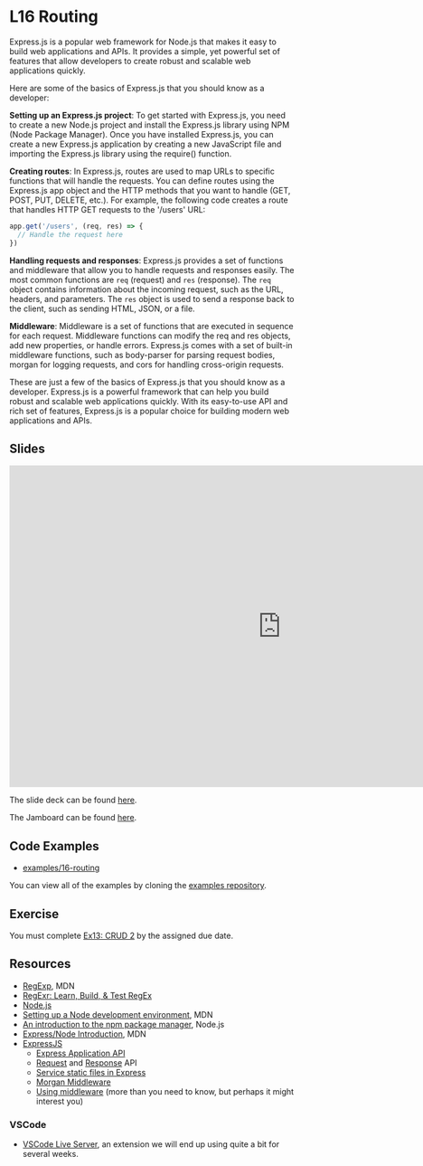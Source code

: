 # L16 Routing

Express.js is a popular web framework for Node.js that makes it easy to build web applications and APIs. It provides a simple, yet powerful set of features that allow developers to create robust and scalable web applications quickly.

Here are some of the basics of Express.js that you should know as a developer:

**Setting up an Express.js project**: To get started with Express.js, you need to create a new Node.js project and install the Express.js library using NPM (Node Package Manager). Once you have installed Express.js, you can create a new Express.js application by creating a new JavaScript file and importing the Express.js library using the require() function.

**Creating routes**: In Express.js, routes are used to map URLs to specific functions that will handle the requests. You can define routes using the Express.js app object and the HTTP methods that you want to handle (GET, POST, PUT, DELETE, etc.). For example, the following code creates a route that handles HTTP GET requests to the '/users' URL:

```js
app.get('/users', (req, res) => {
  // Handle the request here
})
```

**Handling requests and responses**: Express.js provides a set of functions and middleware that allow you to handle requests and responses easily. The most common functions are `req` (request) and `res` (response). The `req` object contains information about the incoming request, such as the URL, headers, and parameters. The `res` object is used to send a response back to the client, such as sending HTML, JSON, or a file.

**Middleware**: Middleware is a set of functions that are executed in sequence for each request. Middleware functions can modify the req and res objects, add new properties, or handle errors. Express.js comes with a set of built-in middleware functions, such as body-parser for parsing request bodies, morgan for logging requests, and cors for handling cross-origin requests.

These are just a few of the basics of Express.js that you should know as a developer. Express.js is a powerful framework that can help you build robust and scalable web applications quickly. With its easy-to-use API and rich set of features, Express.js is a popular choice for building modern web applications and APIs.

## Slides

<iframe src="https://docs.google.com/presentation/d/e/2PACX-1vR6hT9vH0wfvypr_oTEDNI64HZBr2B3qILuEv-dJ6o-aacu8kXJqGSL4T82_2fuS3NafjfofSxcg59k/embed?start=false&loop=false&delayms=3000" frameborder="0" width="960" height="569" allowfullscreen="true" mozallowfullscreen="true" webkitallowfullscreen="true"></iframe>

The slide deck can be found [here](https://docs.google.com/presentation/d/1eJ1Qg9u0UQ-ZAyWZGV_33b0Ip3VH4OHbEiu0rQacBj8/edit?usp=sharing).

The Jamboard can be found [here](https://jamboard.google.com/d/1k4IDI8D31UixEjEWWdf1i_IJESadRw-IoqQr-DYiPX8/edit?usp=share_link).

## Code Examples

- [examples/16-routing](https://github.com/umass-cs-326/examples/tree/main/16-routing)

You can view all of the examples by cloning the [examples repository](https://github.com/umass-cs-326/examples).

## Exercise

You must complete [Ex13: CRUD 2](../../exercises/crud-2) by the assigned due date.

## Resources

- [RegExp](https://developer.mozilla.org/en-US/docs/Web/JavaScript/Reference/Global_Objects/RegExp), MDN
- [RegExr: Learn, Build, & Test RegEx](https://regexr.com/)
- [Node.js](https://nodejs.org/en/)
- [Setting up a Node development environment](https://developer.mozilla.org/en-US/docs/Learn/Server-side/Express_Nodejs/development_environment), MDN
- [An introduction to the npm package manager](https://nodejs.dev/learn/an-introduction-to-the-npm-package-manager), Node.js
- [Express/Node Introduction](https://developer.mozilla.org/en-US/docs/Learn/Server-side/Express_Nodejs/Introduction), MDN
- [ExpressJS](https://expressjs.com/)
  - [Express Application API](https://expressjs.com/en/4x/api.html#app)
  - [Request](https://expressjs.com/en/4x/api.html#req) and [Response](https://expressjs.com/en/4x/api.html#res) API
  - [Service static files in Express](http://expressjs.com/en/starter/static-files.html#serving-static-files-in-express)
  - [Morgan Middleware](https://expressjs.com/en/resources/middleware/morgan.html)
  - [Using middleware](http://expressjs.com/en/guide/using-middleware.html#using-middleware) (more than you need to know, but perhaps it might interest you)

### VSCode

- [VSCode Live Server](https://marketplace.visualstudio.com/items?itemName=ritwickdey.LiveServer), an extension we will end up using quite a bit for several weeks.
